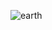 ![earth](https://user-images.githubusercontent.com/78403650/207698805-886792fe-2d10-4924-9e76-0bb66fd9a24a.gif)
